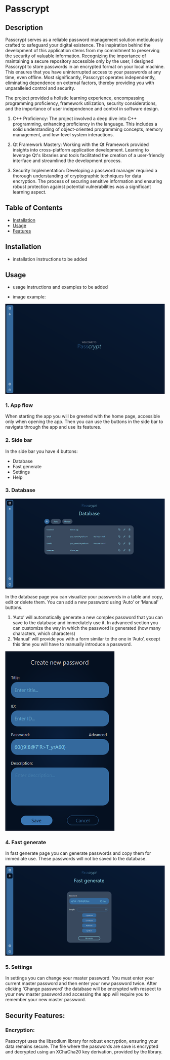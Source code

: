 # Passcrypt

## Description

Passcrypt serves as a reliable password management solution meticulously crafted to safeguard your digital existence. The inspiration behind the development of this application stems from my commitment to preserving the security of valuable information. Recognizing the importance of maintaining a secure repository accessible only by the user, I designed Passcrypt to store passwords in an encrypted format on your local machine. This ensures that you have uninterrupted access to your passwords at any time, even offline. Most significantly, Passcrypt operates independently, eliminating dependence on external factors, thereby providing you with unparalleled control and security.

The project provided a holistic learning experience, encompassing programming proficiency, framework utilization, security considerations, and the importance of user independence and control in software design.

1. C++ Proficiency: The project involved a deep dive into C++ programming, enhancing proficiency in the language. This includes a solid understanding of object-oriented programming concepts, memory management, and low-level system interactions.

2. Qt Framework Mastery: Working with the Qt Framework provided insights into cross-platform application development. Learning to leverage Qt's libraries and tools facilitated the creation of a user-friendly interface and streamlined the development process.

3. Security Implementation: Developing a password manager required a thorough understanding of cryptographic techniques for data encryption. The process of securing sensitive information and ensuring robust protection against potential vulnerabilities was a significant learning aspect.

## Table of Contents

- [Installation](#installation)
- [Usage](#usage)
- [Features](#features)

## Installation

- installation instructions to be added

## Usage

- usage instructions and examples to be added

- image example: 

![Required image is currently not available](assets/images/homepage.png)

### 1. App flow

When starting the app you will be greeted with the home page, accessible only when opening the app. Then you can use the buttons in the side bar to navigate through the app and use its features.

### 2. Side bar

In the side bar you have 4 buttons:

- Database
- Fast generate
- Settings
- Help

### 3. Database

![Required image is currently not available](assets/images/database.png)

In the database page you can visualize your passwords in a table and copy, edit or delete them.
You can add a new password using ‘Auto’ or ‘Manual’ buttons. 
        
1. ‘Auto’ will automatically generate a new complex password that you can save to the database and immediately use it. In advanced section you can customize the way in which the password is generated (how many characters, which characters)
2. ‘Manual’ will provide you with a form similar to the one in ‘Auto’, except this time you will have to manually introduce a password.

![Required image is currently not available](assets/images/add.png)

### 4. Fast generate
In fast generate page you can generate passwords and copy them for immediate use.
These passwords will not be saved to the database.

![Required image is currently not available](assets/images/fastgen.png)

### 5. Settings
    
In settings you can change your master password. You must enter your current master password and then enter your new password twice. After clicking 'Change password' the database will be encrypted with respect to your new master password and accessing the app will require you to remember your new master password.

## Security Features:

### Encryption:

Passcrypt uses the libsodium library for robust encryption, ensuring your data remains secure. The file where the passwords are save is encrypted and decrypted using an XChaCha20 key derivation, provided by the library.